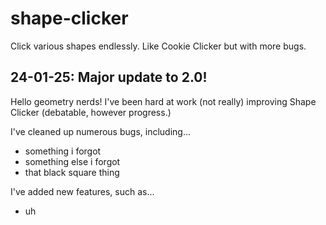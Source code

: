 # shape-clicker
Click various shapes endlessly. Like Cookie Clicker but with more bugs.

## 24-01-25: Major update to 2.0!

Hello geometry nerds! I've been hard at work (not really) improving Shape Clicker (debatable, however progress.) 

I've cleaned up numerous bugs, including...
* something i forgot
* something else i forgot
* that black square thing

I've added new features, such as...
* uh